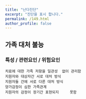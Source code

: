 ```yaml
---
title: "난다진단"
excerpt: "진단을 표시 합니다."
permalink: /149.html
author_profile: false
---
```

## 가족 대처 불능



### 특성 / 관련요인 / 위험요인

>   

    치료에 대한 가족 저항을 일관성  없이 관리함
    지원자와 대상자간 서로 대처 방식
    지원자들 간에 서로 다른 대처 방식
    양가감정이 심한 가족관계
    지원자의 감정이 장기간 표현되지     못함
